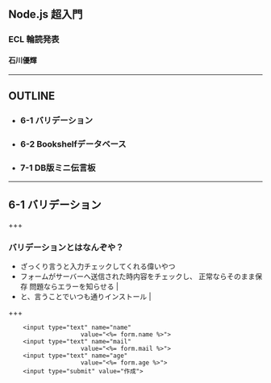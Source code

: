 ## Node.js 超入門

### ECL 輪読発表
#### 石川優輝

---

## OUTLINE

- ### 6-1 バリデーション
- ### 6-2 Bookshelfデータベース
- ### 7-1 DB版ミニ伝言板

---

## 6-1 バリデーション

+++

### バリデーションとはなんぞや？
- ざっくり言うと入力チェックしてくれる偉いやつ
- フォームがサーバーへ送信された時内容をチェックし、
正常ならそのまま保存
問題ならエラーを知らせる |
- と、言うことでいつも通りインストール  |

+++

```ejs
    <input type="text" name="name"
                    value="<%= form.name %>">
    <input type="text" name="mail"
                    value="<%= form.mail %>">
    <input type="text" name="age"
                    value="<%= form.age %>">
    <input type="submit" value="作成">
```
 
